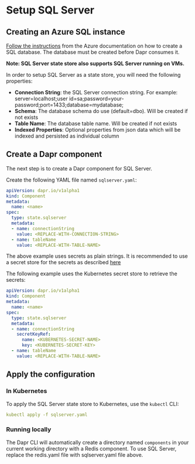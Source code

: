 # Setup SQL Server

## Creating an Azure SQL instance

[Follow the instructions](https://docs.microsoft.com/azure/sql-database/sql-database-single-database-get-started?tabs=azure-portal) from the Azure documentation on how to create a SQL database.  The database must be created before Dapr consumes it.

**Note: SQL Server state store also supports SQL Server running on  VMs.**

In order to setup SQL Server as a state store, you will need the following properties:

* **Connection String**: the SQL Server connection string. For example: server=localhost;user id=sa;password=your-password;port=1433;database=mydatabase;
* **Schema**: The database schema do use (default=dbo). Will be created if not exists
* **Table Name**: The database table name. Will be created if not exists
* **Indexed Properties**: Optional properties from json data which will be indexed and persisted as individual column

## Create a Dapr component

The next step is to create a Dapr component for SQL Server.

Create the following YAML file named `sqlserver.yaml`:

```yaml
apiVersion: dapr.io/v1alpha1
kind: Component
metadata:
  name: <name>
spec:
  type: state.sqlserver
  metadata:
  - name: connectionString
    value: <REPLACE-WITH-CONNECTION-STRING>
  - name: tableName
    value: <REPLACE-WITH-TABLE-NAME>
```

The above example uses secrets as plain strings. It is recommended to use a secret store for the secrets as described [here](../../concepts/secrets/README.md)

The following example uses the Kubernetes secret store to retrieve the secrets:

```yaml
apiVersion: dapr.io/v1alpha1
kind: Component
metadata:
  name: <name>
spec:
  type: state.sqlserver
  metadata:
  - name: connectionString
    secretKeyRef:
      name: <KUBERNETES-SECRET-NAME>
      key: <KUBERNETES-SECRET-KEY>
  - name: tableName
    value: <REPLACE-WITH-TABLE-NAME>
```

## Apply the configuration

### In Kubernetes

To apply the SQL Server state store to Kubernetes, use the `kubectl` CLI:

```yaml
kubectl apply -f sqlserver.yaml
```

### Running locally

The Dapr CLI will automatically create a directory named `components` in your current working directory with a Redis component.
To use SQL Server, replace the redis.yaml file with sqlserver.yaml file above.
